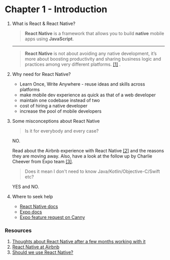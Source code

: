 # Chapter 1 - Introduction

1.  What is React & React Native?

    > **React Native** is a framework that allows you to build **native** mobile apps using **JavaScript**.  
      
      ------
    
    > **React Native** is not about avoiding any native development, it’s more about boosting productivity and sharing business logic and practices among very different platforms. [[1]](https://github.com/Michael-Antczak/ScotlandJS-React-Native-Workshop/blob/master/chapters/1-Introduction.md#resources) . 
      

2.  Why need for React Native?

    - Learn Once, Write Anywhere - reuse ideas and skills across platforms
    - make mobile dev experience as quick as that of a web developer
    - maintain one codebase instead of two
    - cost of hiring a native developer
    - increase the pool of mobile developers

3.  Some misconceptions about React Native

    > Is it for everybody and every case? 
    
    NO.

    Read about the Airbnb experience with React Native [[2]](https://github.com/Michael-Antczak/ScotlandJS-React-Native-Workshop/blob/master/chapters/1-Introduction.md#resources) and the reasons they are moving away. Also, have a look at the follow up by Charlie Cheever from Expo team [[3]](https://github.com/Michael-Antczak/ScotlandJS-React-Native-Workshop/blob/master/chapters/1-Introduction.md#resources).

    > Does it mean I don't need to know Java/Kotlin/Objective-C/Swift etc? 
    
    YES and NO.

4.  Where to seek help

    - [React Native docs](https://facebook.github.io/react-native/docs/getting-started.html)
    - [Expo docs](https://docs.expo.io/versions/latest/)
    - [Expo feature request on Canny](https://expo.canny.io/)

### Resources
1. [Thoughts about React Native after a few months working with it](https://blog.usejournal.com/thoughts-about-react-native-after-a-few-months-working-with-it-4b3e255c3120)
2. [React Native at Airbnb](https://medium.com/airbnb-engineering/react-native-at-airbnb-f95aa460be1c)
3. [Should we use React Native?](https://blog.expo.io/should-we-use-react-native-1465d8b607ac)
